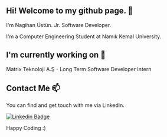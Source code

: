 ## Hi! Welcome to my github page. 👋

I'm Nagihan Üstün. Jr. Software Developer.

I'm a Computer Engineering Student at Namık Kemal University.



## I'm currently working on 🔭
Matrix Teknoloji A.Ş - Long Term Software Developer Intern


## Contact Me 📫

You can find and get touch with me via Linkedin.

[![Linkedin Badge](https://img.shields.io/badge/nagiustunn-follow%20on%20linkedin-red?style=for-the-badge&logo=linkedin)](https://www.linkedin.com/in/nagiustunn/)


Happy Coding :)
